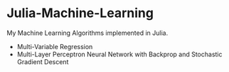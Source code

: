 # Julia-Machine-Learning

My Machine Learning Algorithms implemented in Julia.

- Multi-Variable Regression
- Multi-Layer Perceptron Neural Network with Backprop and Stochastic Gradient Descent
